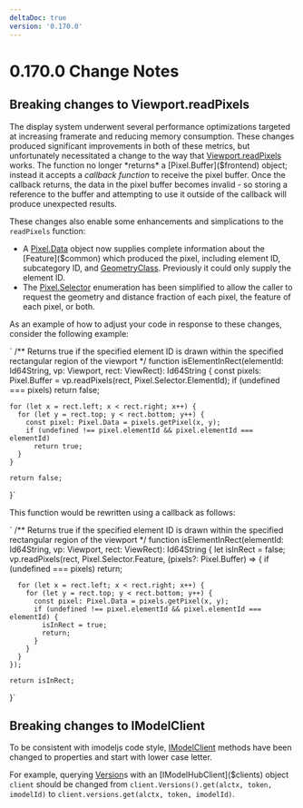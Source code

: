 ```yaml
---
deltaDoc: true
version: '0.170.0'
---
```

# 0.170.0 Change Notes

## Breaking changes to Viewport.readPixels

The display system underwent several performance optimizations targeted at increasing framerate and reducing memory consumption. These changes produced significant improvements in both of these metrics, but unfortunately necessitated a change to the way that [Viewport.readPixels]($frontend) works. The function no longer *returns* a [Pixel.Buffer]($frontend) object; instead it accepts a *callback function* to receive the pixel buffer. Once the callback returns, the data in the pixel buffer becomes invalid - so storing a reference to the buffer and attempting to use it outside of the callback will produce unexpected results.

These changes also enable some enhancements and simplications to the `readPixels` function:

* A [Pixel.Data]($frontend) object now supplies complete information about the [Feature]($common) which produced the pixel, including element ID, subcategory ID, and [GeometryClass]($frontend). Previously it could only supply the element ID.
* The [Pixel.Selector]($frontend) enumeration has been simplified to allow the caller to request the geometry and distance fraction of each pixel, the feature of each pixel, or both.

As an example of how to adjust your code in response to these changes, consider the following example:

`
  /** Returns true if the specified element ID is drawn within the specified rectangular region of the viewport */
  function isElementInRect(elementId: Id64String, vp: Viewport, rect: ViewRect): Id64String {
    const pixels: Pixel.Buffer = vp.readPixels(rect, Pixel.Selector.ElementId);
    if (undefined === pixels)
      return false;

    for (let x = rect.left; x < rect.right; x++) {
      for (let y = rect.top; y < rect.bottom; y++) {
        const pixel: Pixel.Data = pixels.getPixel(x, y);
        if (undefined !== pixel.elementId && pixel.elementId === elementId)
          return true;
      }
    }

    return false;
  }`

This function would be rewritten using a callback as follows:

`
  /** Returns true if the specified element ID is drawn within the specified rectangular region of the viewport */
  function isElementInRect(elementId: Id64String, vp: Viewport, rect: ViewRect): Id64String {
    let isInRect = false;
    vp.readPixels(rect, Pixel.Selector.Feature, (pixels?: Pixel.Buffer) => {
      if (undefined === pixels)
        return;

      for (let x = rect.left; x < rect.right; x++) {
        for (let y = rect.top; y < rect.bottom; y++) {
          const pixel: Pixel.Data = pixels.getPixel(x, y);
          if (undefined !== pixel.elementId && pixel.elementId === elementId) {
            isInRect = true;
            return;
          }
        }
      }
    });

    return isInRect;
  }`

## Breaking changes to IModelClient

To be consistent with imodeljs code style, [IModelClient]($clients) methods have been changed to properties and start with lower case letter.

For example, querying [Version]($clients)s with an [IModelHubClient]($clients) object `client` should be changed from `client.Versions().get(alctx, token, imodelId)` to `client.versions.get(alctx, token, imodelId)`.



